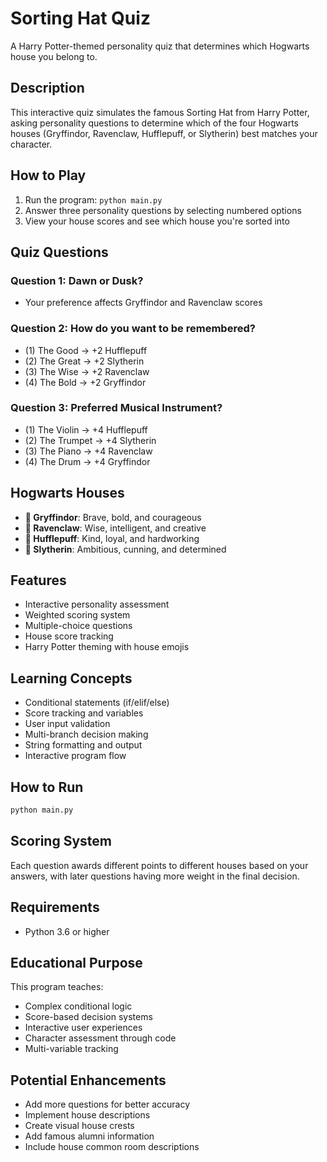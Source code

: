 # Sorting Hat Quiz

A Harry Potter-themed personality quiz that determines which Hogwarts house you belong to.

## Description

This interactive quiz simulates the famous Sorting Hat from Harry Potter, asking personality questions to determine which of the four Hogwarts houses (Gryffindor, Ravenclaw, Hufflepuff, or Slytherin) best matches your character.

## How to Play

1. Run the program: `python main.py`
2. Answer three personality questions by selecting numbered options
3. View your house scores and see which house you're sorted into

## Quiz Questions

### Question 1: Dawn or Dusk?
- Your preference affects Gryffindor and Ravenclaw scores

### Question 2: How do you want to be remembered?
- (1) The Good → +2 Hufflepuff
- (2) The Great → +2 Slytherin  
- (3) The Wise → +2 Ravenclaw
- (4) The Bold → +2 Gryffindor

### Question 3: Preferred Musical Instrument?
- (1) The Violin → +4 Hufflepuff
- (2) The Trumpet → +4 Slytherin
- (3) The Piano → +4 Ravenclaw
- (4) The Drum → +4 Gryffindor

## Hogwarts Houses

- **🦁 Gryffindor**: Brave, bold, and courageous
- **🦅 Ravenclaw**: Wise, intelligent, and creative
- **🦡 Hufflepuff**: Kind, loyal, and hardworking
- **🐍 Slytherin**: Ambitious, cunning, and determined

## Features

- Interactive personality assessment
- Weighted scoring system
- Multiple-choice questions
- House score tracking
- Harry Potter theming with house emojis

## Learning Concepts

- Conditional statements (if/elif/else)
- Score tracking and variables
- User input validation
- Multi-branch decision making
- String formatting and output
- Interactive program flow

## How to Run

```bash
python main.py
```

## Scoring System

Each question awards different points to different houses based on your answers, with later questions having more weight in the final decision.

## Requirements

- Python 3.6 or higher

## Educational Purpose

This program teaches:
- Complex conditional logic
- Score-based decision systems
- Interactive user experiences
- Character assessment through code
- Multi-variable tracking

## Potential Enhancements

- Add more questions for better accuracy
- Implement house descriptions
- Create visual house crests
- Add famous alumni information
- Include house common room descriptions
